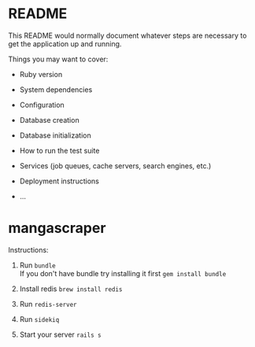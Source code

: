# README

This README would normally document whatever steps are necessary to get the
application up and running.

Things you may want to cover:

* Ruby version

* System dependencies

* Configuration

* Database creation

* Database initialization

* How to run the test suite

* Services (job queues, cache servers, search engines, etc.)

* Deployment instructions

* ...
# mangascraper

Instructions:

1. Run <code>bundle</code> <br>
   If you don't have bundle try installing it first <code>gem install bundle</code>

2. Install redis <code>brew install redis</code>

3. Run <code>redis-server</code>

4. Run <code>sidekiq</code>

5. Start your server <code>rails s</code>
